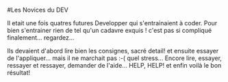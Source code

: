#Les Novices du DEV

Il etait une fois quatres futures Developper qui s'entrainaient à coder. 
Pour bien s'entrainer rien de tel qu'un cadavre exquis !
c'est pas si compliqué finalement... regardez...

Ils devaient d'abord lire bien les consignes, sacré detail! et ensuite essayer
de l'appliquer...   mais il ne marchait pas :-( quel stress... Encore lire, essayer, ressayer et ressayer, demander de l'aide... HELP, HELP! et enfin voilà le bon résultat!

